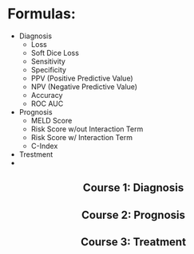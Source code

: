 # Formulas:
* Diagnosis
  * Loss
   * Soft Dice Loss
  * Sensitivity
  * Specificity
  * PPV (Positive Predictive Value)
  * NPV (Negative Predictive Value)
  * Accuracy
  * ROC AUC
* Prognosis
  * MELD Score
  * Risk Score w/out Interaction Term
  * Risk Score w/ Interaction Term
  * C-Index
* Trestment
* 

<h2 align="center"> Course 1: Diagnosis </h2>
<h2 align="center"> Course 2: Prognosis </h2>
<h2 align="center"> Course 3: Treatment </h2>

